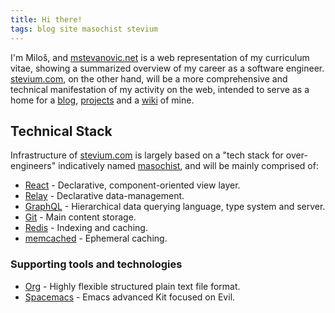 ```yaml
---
title: Hi there!
tags: blog site masochist stevium
---
```


I'm Miloš, and  [mstevanovic.net](https://mstevanovic.net) is a web representation of my curriculum vitae, showing a summarized overview of my career as a software engineer. [stevium.com](https://stevium.com/), on the other hand, will be a more comprehensive and technical manifestation of my activity on the web, intended to serve as a home for a [blog](/blog), [projects](/pages/projects) and a [wiki](/wiki) of mine.

## Technical Stack

Infrastructure of [stevium.com](/) is largely based on a "tech stack for over-engineers" indicatively named [masochist](https://github.com/wincent/masochist), and will be mainly comprised of:

- [React](https://react.dev/) - Declarative, component-oriented view layer.
- [Relay](https://relay.dev/) - Declarative data-management.
- [GraphQL](https://graphql.org/) - Hierarchical data querying language, type system and server.
- [Git](https://git-scm.com/) - Main content storage.
- [Redis](https://redis.io") - Indexing and caching.
- [memcached](http://memcached.org/) - Ephemeral caching.

### Supporting tools and technologies

- [Org](https://orgmode.org/) - Highly flexible structured plain text file format.
- [Spacemacs](https://www.spacemacs.org/) - Emacs advanced Kit focused on Evil.
